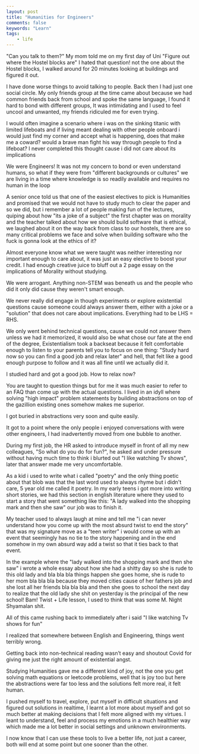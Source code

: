 ```yaml
---
layout: post
title: "Humanities for Engineers"
comments: false
keywords: "Learn"
tags:
    - life
---
```


"Can you talk to them?" My mom told me on my first day of Uni "Figure out where the Hostel blocks are" I hated that question! not the one about the Hostel blocks, I walked around for 20 minutes looking at buildings and figured it out.

I have done worse things to avoid talking to people. Back then I had just one social circle. My only friends group at the time came about because we had common friends back from school and spoke the same language, I found it hard to bond with different groups, It was intimidating and I used to feel uncool and unwanted, my friends ridiculed me for even trying.

I would often imagine a scenario where i was on the sinking titanic with limited lifeboats and if living meant dealing with other people onboard i would just find my corner and accept what is happening, does that make me a coward? would a brave man fight his way through people to find a lifeboat? I never completed this thought cause i did not care about its implications

We were Engineers! It was not my concern to bond or even understand humans, so what if they were from "different backgrounds or cultures" we are living in a time where knowledge is so readily available and requires no human in the loop

A senior once told us that one of the easiest electives to pick is Humanities and promised that we would not have to study much to clear the paper and so we did, but i remember a lot of people making fun of the lectures, quiping about how "its a joke of a subject" the first chapter was on morality and the teacher talked about how we should build software that is ethical, we laughed about it on the way back from class to our hostels, there are so many critical problems we face and solve when building software who the fuck is gonna look at the ethics of it? 

Almost everyone know what we were taught was neither interesting nor important enough to care about, it was just an easy elective to boost your credit. I had enough creative juice to bluff out a 2 page essay on the implications of Morality without studying.

We were arrogant. Anything non-STEM was beneath us and the people who did it only did cause they weren't smart enough.

We never really did engage in though experiments or explore existential questions cause someone could always answer them, either with a joke or a "solution" that does not care about implications. Everything had to be LHS = RHS.

We only went behind technical questions, cause we could not answer them unless we had it memorized, it would also be what chose our fate at the end of the degree, Existentialism took a backseat because it felt comfortable enough to listen to your parents tell you to focus on one thing: "Study hard now so you can find a good job and relax later" and hell, that felt like a good enough purpose to follow and it was all fine until we actually did it.

I studied hard and got a good job. How to relax now?

You are taught to question things but for me it was much easier to refer to an FAQ than come up with the actual questions. I lived in an idyll where solving "high impact" problem statements by building abstractions on top of the gazillion existing ones somehow makes me superior.

I got buried in abstractions very soon and quite easily.

It got to a point where the only people i enjoyed conversations with were other engineers, I had inadvertently moved from one bubble to another.

During my first job, the HR asked to introduce myself in front of all my new colleagues, "So what do you do for fun?", he asked and under pressure without having much time to think i blurted out "I like watching Tv shows", later that answer made me very uncomfortable.

As a kid i used to write what i called "poetry" and the only thing poetic about that blob was that the last word used to always rhyme but i didn't care, 5 year old me called it poetry. In my early teens i got more into writing short stories, we had this section in english literature where they used to start a story that went something like this: "A lady walked into the shopping mark and then she saw" our job was to finish it.

My teacher used to always laugh at mine and tell me "i can never understand how you come up with the most absurd twist to end the story" that was my signature move as a "teen writer" i would come up with an event that seemingly has no tie to the story happening and in the end somehow in my own absurd way add a twist so that it ties back to that event.

In the example where the "lady walked into the shopping mark and then she saw" i wrote a whole essay about how she had a shitty day so she is rude to this old lady and bla bla bla things happen she goes home, she is rude to her mom bla bla bla because they moved cities cause of her fathers job and she lost all her friends bla bla bla and then she goes to school the next day to realize that the old lady she shit on yesterday is the principal of the new school! Bam! Twist + Life lesson, I used to think that was some M. Night Shyamalan shit.

All of this came rushing back to immediately after i said "I like watching Tv shows for fun"

I realized that somewhere between English and Engineering, things went terribly wrong.

Getting back into non-technical reading wasn’t easy and shoutout Covid for giving me just the right amount of existential angst.

Studying Humanities gave me a different kind of joy, not the one you get solving math equations or leetcode problems, well that is joy too but here the abstractions were far too less and the solutions felt more real, it felt human.

I pushed myself to travel, explore, put myself in difficult situations and figured out solutions in realtime, I learnt a lot more about myself and got so much better at making decisions that I felt more aligned with my virtues. I leant to understand, feel and process my emotions in a much healthier way which made me a lot better in social settings and unknown environments. 

I now know that I can use these tools to live a better life, not just a career, both will end at some point but one sooner than the other.
